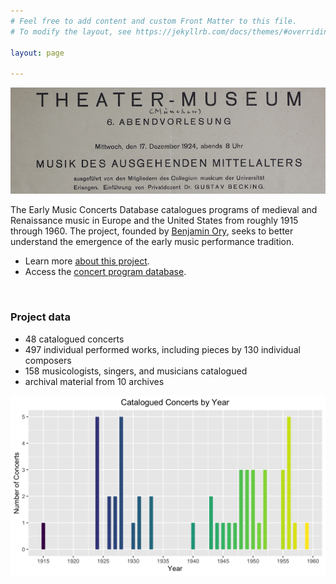 ```yaml
---
# Feel free to add content and custom Front Matter to this file.
# To modify the layout, see https://jekyllrb.com/docs/themes/#overriding-theme-defaults

layout: page 

---
```


![sample program](/images/sample_program.png)

The Early Music Concerts Database catalogues programs of medieval and Renaissance music in Europe and the United States from roughly 1915 through 1960. The project, founded by [Benjamin Ory](https://www.benjaminory.com), seeks to better understand the emergence of the early music performance tradition.
+ Learn more [about this project](about).
+ Access the [concert program database](database).

<br>

### Project data
+ 48 catalogued concerts
+ 497 individual performed works, including pieces by 130 individual composers 
+ 158 musicologists, singers, and musicians catalogued
+ archival material from 10 archives

![concerts by year](/images/concerts_by_year.png)

